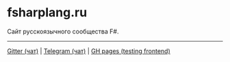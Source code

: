 # fsharplang.ru

Сайт русскоязычного сообщества F#.

-----

[Gitter (чат)](https://gitter.im/fsharplang_ru/Lobby) |
[Telegram (чат)](https://t.me/Fsharp_chat) |
[GH pages (testing frontend)](https://fsharplang-ru.github.io) 
